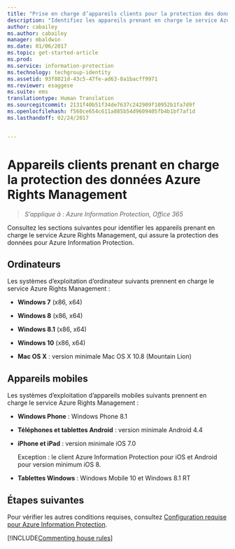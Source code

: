 ```yaml
---
title: "Prise en charge d’appareils clients pour la protection des données - AIP"
description: "Identifiez les appareils prenant en charge le service Azure Rights Management d’Azure Information Protection."
author: cabailey
ms.author: cabailey
manager: mbaldwin
ms.date: 01/06/2017
ms.topic: get-started-article
ms.prod: 
ms.service: information-protection
ms.technology: techgroup-identity
ms.assetid: 93f8021d-43c5-47fe-ad63-8a1bacff9971
ms.reviewer: esaggese
ms.suite: ems
translationtype: Human Translation
ms.sourcegitcommit: 2131f40b51f34de7637c242909f10952b1fa7d9f
ms.openlocfilehash: f560ce654c611a885b54d9609405fb4b1bf7af1d
ms.lasthandoff: 02/24/2017


---
```



# <a name="client-devices-that-support-azure-rights-management-data-protection"></a>Appareils clients prenant en charge la protection des données Azure Rights Management

>*S’applique à : Azure Information Protection, Office 365*

Consultez les sections suivantes pour identifier les appareils prenant en charge le service Azure Rights Management, qui assure la protection des données pour Azure Information Protection.

## <a name="computers"></a>Ordinateurs
Les systèmes d’exploitation d’ordinateur suivants prennent en charge le service Azure Rights Management :

-   **Windows 7** (x86, x64)

-   **Windows 8** (x86, x64)

-   **Windows 8.1** (x86, x64)

-   **Windows 10** (x86, x64)

-   **Mac OS X** : version minimale Mac OS X 10.8 (Mountain Lion)

## <a name="mobile-devices"></a>Appareils mobiles
Les systèmes d’exploitation d’appareils mobiles suivants prennent en charge le service Azure Rights Management :

-   **Windows Phone** : Windows Phone 8.1

-   **Téléphones et tablettes Android** : version minimale Android 4.4

-   **iPhone et iPad** : version minimale iOS 7.0
     
    Exception : le client Azure Information Protection pour iOS et Android pour version minimum iOS 8.

-   **Tablettes Windows** : Windows Mobile 10 et Windows 8.1 RT


## <a name="next-steps"></a>Étapes suivantes
Pour vérifier les autres conditions requises, consultez [Configuration requise pour Azure Information Protection](requirements-azure-rms.md).

[!INCLUDE[Commenting house rules](../includes/houserules.md)]

